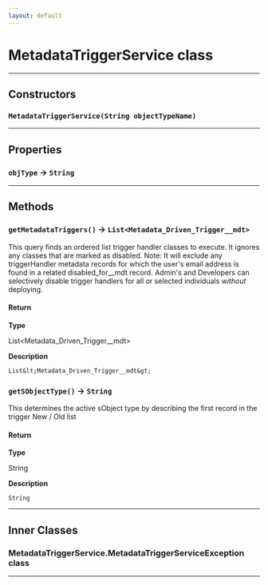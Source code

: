 ```yaml
---
layout: default
---
```

# MetadataTriggerService class
---
## Constructors
### `MetadataTriggerService(String objectTypeName)`
---
## Properties

### `objType` → `String`

---
## Methods
### `getMetadataTriggers()` → `List<Metadata_Driven_Trigger__mdt>`

This query finds an ordered list trigger handler classes to execute. It ignores any classes that are marked as disabled. Note: It will exclude any triggerHandler metadata records for which the user&apos;s email address is found in a related disabled_for__mdt record. Admin&apos;s and Developers can selectively disable trigger handlers for all or selected individuals *without* deploying.

#### Return

**Type**

List&lt;Metadata_Driven_Trigger__mdt&gt;

**Description**

`List&lt;Metadata_Driven_Trigger__mdt&gt;`

### `getSObjectType()` → `String`

This determines the active sObject type by describing the first record in the trigger New / Old list

#### Return

**Type**

String

**Description**

`String`

---
## Inner Classes

### MetadataTriggerService.MetadataTriggerServiceException class
---
